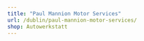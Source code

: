 ```yaml
---
title: "Paul Mannion Motor Services"
url: /dublin/paul-mannion-motor-services/
shop: Autowerkstatt
---
```

